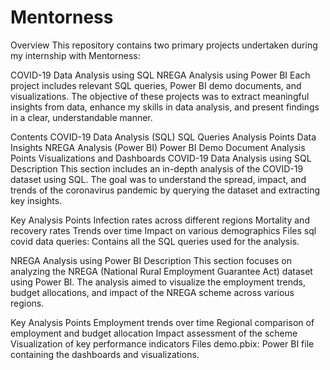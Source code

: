 # Mentorness
Overview
This repository contains two primary projects undertaken during my internship with Mentorness:

COVID-19 Data Analysis using SQL
NREGA Analysis using Power BI
Each project includes relevant SQL queries, Power BI demo documents, and visualizations. The objective of these projects was to extract meaningful insights from data, enhance my skills in data analysis, and present findings in a clear, understandable manner.

Contents
COVID-19 Data Analysis (SQL)
SQL Queries
Analysis Points
Data Insights
NREGA Analysis (Power BI)
Power BI Demo Document
Analysis Points
Visualizations and Dashboards
COVID-19 Data Analysis using SQL
Description
This section includes an in-depth analysis of the COVID-19 dataset using SQL. The goal was to understand the spread, impact, and trends of the coronavirus pandemic by querying the dataset and extracting key insights.

Key Analysis Points
Infection rates across different regions
Mortality and recovery rates
Trends over time
Impact on various demographics
Files
sql covid data queries: Contains all the SQL queries used for the analysis.

NREGA Analysis using Power BI
Description
This section focuses on analyzing the NREGA (National Rural Employment Guarantee Act) dataset using Power BI. The analysis aimed to visualize the employment trends, budget allocations, and impact of the NREGA scheme across various regions.

Key Analysis Points
Employment trends over time
Regional comparison of employment and budget allocation
Impact assessment of the scheme
Visualization of key performance indicators
Files
demo.pbix: Power BI file containing the dashboards and visualizations.
